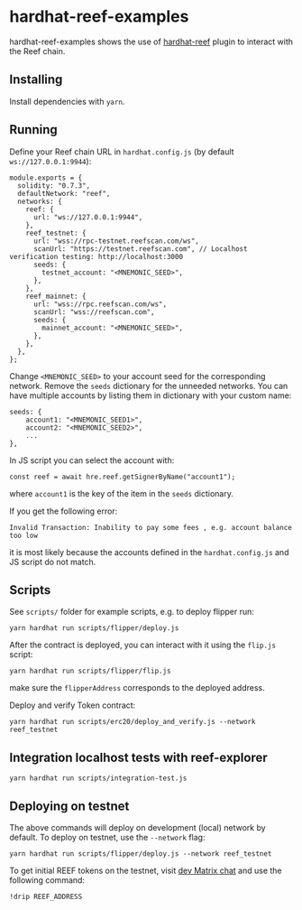 # hardhat-reef-examples

hardhat-reef-examples shows the use of [hardhat-reef](https://github.com/reef-defi/hardhat-reef) plugin to interact with the Reef chain.


## Installing

Install dependencies with `yarn`.


## Running

Define your Reef chain URL in `hardhat.config.js` (by default `ws://127.0.0.1:9944`):

```
module.exports = {
  solidity: "0.7.3",
  defaultNetwork: "reef",
  networks: {
    reef: {
      url: "ws://127.0.0.1:9944",
    },
    reef_testnet: {
      url: "wss://rpc-testnet.reefscan.com/ws",
      scanUrl: "https://testnet.reefscan.com", // Localhost verification testing: http://localhost:3000
      seeds: {
        testnet_account: "<MNEMONIC_SEED>",
      },
    },
    reef_mainnet: {
      url: "wss://rpc.reefscan.com/ws",
      scanUrl: "wss://reefscan.com",
      seeds: {
        mainnet_account: "<MNEMONIC_SEED>",
      },
    },
  },
};
```

Change `<MNEMONIC_SEED>` to your account seed for the corresponding network. Remove the `seeds` dictionary for the unneeded networks. You can have multiple accounts by listing them in dictionary with your custom name:

```
seeds: {
	account1: "<MNEMONIC_SEED1>",
	account2: "<MNEMONIC_SEED2>",
	...
},
```

In JS script you can select the account with:
```
const reef = await hre.reef.getSignerByName("account1");
```
where `account1` is the key of the item in the `seeds` dictionary.

If you get the following error:
```
Invalid Transaction: Inability to pay some fees , e.g. account balance too low
```

it is most likely because the accounts defined in the `hardhat.config.js` and JS script do not match.


## Scripts

See `scripts/` folder for example scripts, e.g. to deploy flipper run:

```
yarn hardhat run scripts/flipper/deploy.js 
```

After the contract is deployed, you can interact with it using the `flip.js` script:

```
yarn hardhat run scripts/flipper/flip.js 
```

make sure the `flipperAddress` corresponds to the deployed address.

Deploy and verify Token contract:
```
yarn hardhat run scripts/erc20/deploy_and_verify.js --network reef_testnet
```

## Integration localhost tests with reef-explorer

```
yarn hardhat run scripts/integration-test.js
```

## Deploying on testnet
The above commands will deploy on development (local) network by default. To deploy on testnet, use the `--network` flag:

```
yarn hardhat run scripts/flipper/deploy.js --network reef_testnet 
```

To get initial REEF tokens on the testnet, visit [dev Matrix chat](https://app.element.io/#/room/#reef:matrix.org) and use the following command:
```
!drip REEF_ADDRESS
```
